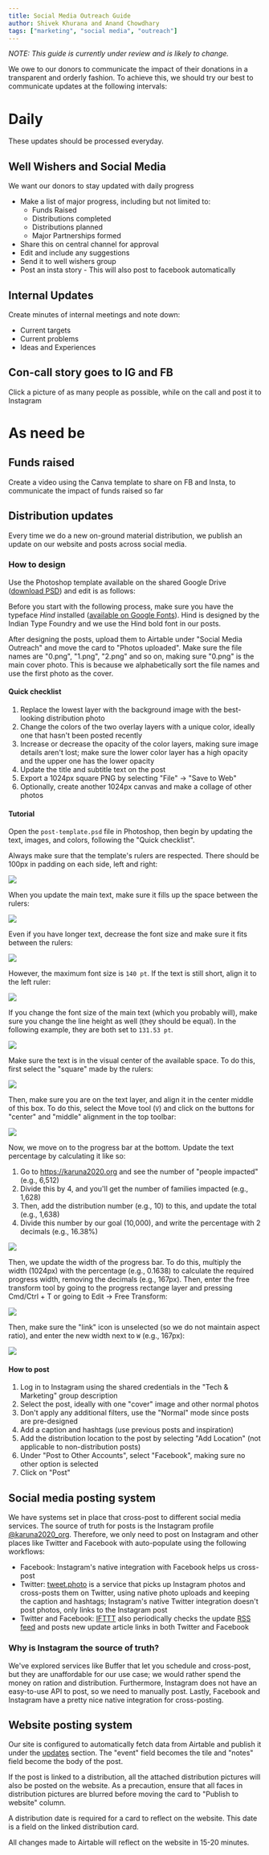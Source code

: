 ```yaml
---
title: Social Media Outreach Guide
author: Shivek Khurana and Anand Chowdhary
tags: ["marketing", "social media", "outreach"]
---
```


_NOTE: This guide is currently under review and is likely to change._

We owe to our donors to communicate the impact of their donations in a transparent and orderly fashion. To achieve this, we should try our best to communicate updates at the following intervals:

# Daily

These updates should be processed everyday.

## Well Wishers and Social Media

We want our donors to stay updated with daily progress

- Make a list of major progress, including but not limited to:
  - Funds Raised
  - Distributions completed
  - Distributions planned
  - Major Partnerships formed
- Share this on central channel for approval
- Edit and include any suggestions
- Send it to well wishers group
- Post an insta story - This will also post to facebook automatically

## Internal Updates

Create minutes of internal meetings and note down:

- Current targets
- Current problems
- Ideas and Experiences

## Con-call story goes to IG and FB

Click a picture of as many people as possible, while on the call and post it to Instagram

# As need be

## Funds raised

Create a video using the Canva template to share on FB and Insta, to communicate the impact of funds raised so far

## Distribution updates

Every time we do a new on-ground material distribution, we publish an update on our website and posts across social media.

### How to design

Use the Photoshop template available on the shared Google Drive ([download PSD](https://drive.google.com/open?id=1NJwIq8_Yb5I_AqnSg3yBXuzm86VpQ2mK)) and edit is as follows:

Before you start with the following process, make sure you have the typeface _Hind_ installed ([available on Google Fonts](https://fonts.google.com/specimen/Hind?selection.family=Hind)). Hind is designed by the Indian Type Foundry and we use the Hind bold font in our posts.

After designing the posts, upload them to Airtable under "Social Media Outreach" and move the card to "Photos uploaded". Make sure the file names are "0.png", "1.png", "2.png" and so on, making sure "0.png" is the main cover photo. This is because we alphabetically sort the file names and use the first photo as the cover.

#### Quick checklist

1. Replace the lowest layer with the background image with the best-looking distribution photo
2. Change the colors of the two overlay layers with a unique color, ideally one that hasn't been posted recently
3. Increase or decrease the opacity of the color layers, making sure image details aren't lost; make sure the lower color layer has a high opacity and the upper one has the lower opacity
4. Update the title and subtitle text on the post
5. Export a 1024px square PNG by selecting "File" → "Save to Web"
6. Optionally, create another 1024px canvas and make a collage of other photos

#### Tutorial

Open the `post-template.psd` file in Photoshop, then begin by updating the text, images, and colors, following the "Quick checklist".

Always make sure that the template's rulers are respected. There should be 100px in padding on each side, left and right:

![](https://cdn.karuna2020.org/site-assets/tutorial-design/padding.png)

When you update the main text, make sure it fills up the space between the rulers:

![](https://cdn.karuna2020.org/site-assets/tutorial-design/fit-text.png)

Even if you have longer text, decrease the font size and make sure it fits between the rulers:

![](https://cdn.karuna2020.org/site-assets/tutorial-design/long-text.png)

However, the maximum font size is `140 pt`. If the text is still short, align it to the left ruler:

![](https://cdn.karuna2020.org/site-assets/tutorial-design/max-font-size.png)

If you change the font size of the main text (which you probably will), make sure you change the line height as well (they should be equal). In the following example, they are both set to `131.53 pt`.

![](https://cdn.karuna2020.org/site-assets/tutorial-design/line-height.png)

Make sure the text is in the visual center of the available space. To do this, first select the "square" made by the rulers:

![](https://cdn.karuna2020.org/site-assets/tutorial-design/text-container.png)

Then, make sure you are on the text layer, and align it in the center middle of this box. To do this, select the Move tool (`V`) and click on the buttons for "center" and "middle" alignment in the top toolbar:

![](https://cdn.karuna2020.org/site-assets/tutorial-design/center-middle.png)

Now, we move on to the progress bar at the bottom. Update the text percentage by calculating it like so:

1. Go to https://karuna2020.org and see the number of "people impacted" (e.g., 6,512)
2. Divide this by 4, and you'll get the number of families impacted (e.g., 1,628)
3. Then, add the distribution number (e.g., 10) to this, and update the total (e.g., 1,638)
4. Divide this number by our goal (10,000), and write the percentage with 2 decimals (e.g., 16.38%)

![](https://cdn.karuna2020.org/site-assets/tutorial-design/bar-text.png)

Then, we update the width of the progress bar. To do this, multiply the width (1024px) with the percentage (e.g., 0.1638) to calculate the required progress width, removing the decimals (e.g., 167px). Then, enter the free transform tool by going to the progress rectange layer and pressing Cmd/Ctrl + T or going to Edit → Free Transform:

![](https://cdn.karuna2020.org/site-assets/tutorial-design/select-bar.png)

Then, make sure the "link" icon is unselected (so we do not maintain aspect ratio), and enter the new width next to `W` (e.g., 167px):

![](https://cdn.karuna2020.org/site-assets/tutorial-design/bar-width.png)

#### How to post

1. Log in to Instagram using the shared credentials in the "Tech & Marketing" group description
2. Select the post, ideally with one "cover" image and other normal photos
3. Don't apply any additional filters, use the "Normal" mode since posts are pre-designed
4. Add a caption and hashtags (use previous posts and inspiration)
5. Add the distribution location to the post by selecting "Add Location" (not applicable to non-distribution posts)
6. Under "Post to Other Accounts", select "Facebook", making sure no other option is selected
7. Click on "Post"

## Social media posting system

We have systems set in place that cross-post to different social media services. The source of truth for posts is the Instagram profile [@karuna2020_org](https://www.instagram.com/karuna2020_org/). Therefore, we only need to post on Instagram and other places like Twitter and Facebook with auto-populate using the following workflows:

- Facebook: Instagram's native integration with Facebook helps us cross-post
- Twitter: [tweet.photo](https://tweet.photo) is a service that picks up Instagram photos and cross-posts them on Twitter, using native photo uploads and keeping the caption and hashtags; Instagram's native Twitter integration doesn't post photos, only links to the Instagram post
- Twitter and Facebook: [IFTTT](https://ifttt.com) also periodically checks the update [RSS feed](https://karuna2020.org/feed.xml) and posts new update article links in both Twitter and Facebook

### Why is Instagram the source of truth?

We've explored services like Buffer that let you schedule and cross-post, but they are unaffordable for our use case; we would rather spend the money on ration and distribution. Furthermore, Instagram does not have an easy-to-use API to post, so we need to manually post. Lastly, Facebook and Instagram have a pretty nice native integration for cross-posting.

## Website posting system

Our site is configured to automatically fetch data from Airtable and publish it under the [updates](https://karuna2020.org/updates) section. The "event" field becomes the tile and "notes" field become the body of the post.

If the post is linked to a distribution, all the attached distribution pictures will also be posted on the website. As a precaution, ensure that all faces in distribution pictures are blurred before moving the card to "Publish to website" column. 

A distribution date is required for a card to reflect on the website. This date is a field on the linked distribution card.

All changes made to Airtable will reflect on the website in 15-20 minutes.
